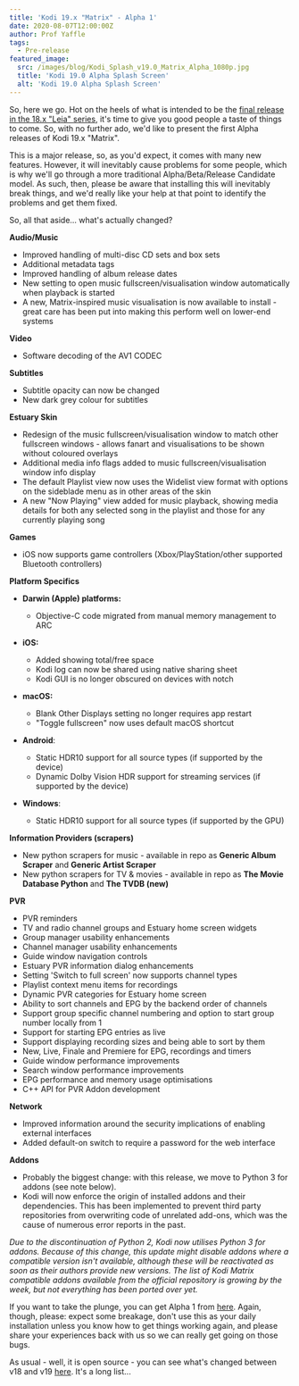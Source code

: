 ```yaml
---
title: 'Kodi 19.x "Matrix" - Alpha 1'
date: 2020-08-07T12:00:00Z
author: Prof Yaffle
tags:
  - Pre-release
featured_image:
  src: /images/blog/Kodi_Splash_v19.0_Matrix_Alpha_1080p.jpg
  title: 'Kodi 19.0 Alpha Splash Screen'
  alt: 'Kodi 19.0 Alpha Splash Screen'
---
```

So, here we go. Hot on the heels of what is intended to be the [final release in the 18.x "Leia" series](https://kodi.tv/article/kodi-leia-188-release), it's time to give you good people a taste of things to come. So, with no further ado, we'd like to present the first Alpha releases of Kodi 19.x "Matrix".

 This is a major release, so, as you'd expect, it comes with many new features. However, it will inevitably cause problems for some people, which is why we'll go through a more traditional Alpha/Beta/Release Candidate model. As such, then, please be aware that installing this will inevitably break things, and we'd really like your help at that point to identify the problems and get them fixed.

 So, all that aside... what's actually changed?

 **Audio/Music**

 
 * Improved handling of multi-disc CD sets and box sets
 * Additional metadata tags
 * Improved handling of album release dates
 * New setting to open music fullscreen/visualisation window automatically when playback is started
 * A new, Matrix-inspired music visualisation is now available to install - great care has been put into making this perform well on lower-end systems
 
 **Video**

 
 * Software decoding of the AV1 CODEC
 
 **Subtitles**

 
 * Subtitle opacity can now be changed
 * New dark grey colour for subtitles
 
 **Estuary Skin**

 
 * Redesign of the music fullscreen/visualisation window to match other fullscreen windows - allows fanart and visualisations to be shown without coloured overlays
 * Additional media info flags added to music fullscreen/visualisation window info display
 * The default Playlist view now uses the Widelist view format with options on the sideblade menu as in other areas of the skin
 * A new "Now Playing" view added for music playback, showing media details for both any selected song in the playlist and those for any currently playing song
 
 **Games**

 
 * iOS now supports game controllers (Xbox/PlayStation/other supported Bluetooth controllers)
 
 **Platform Specifics**

 
 * **Darwin (Apple) platforms:** 
	 + Objective-C code migrated from manual memory management to ARC 
 
 
 * **iOS:** 
	 + Added showing total/free space
	 + Kodi log can now be shared using native sharing sheet
	 + Kodi GUI is no longer obscured on devices with notch 
 
 
 * **macOS:** 
	 + Blank Other Displays setting no longer requires app restart
	 + "Toggle fullscreen" now uses default macOS shortcut 
 
 
 * **Android**: 
	 + Static HDR10 support for all source types (if supported by the device)
	 + Dynamic Dolby Vision HDR support for streaming services (if supported by the device) 
 
 
 * **Windows**: 
	 + Static HDR10 support for all source types (if supported by the GPU) 
 
 **Information Providers (scrapers)**

 
 * New python scrapers for music - available in repo as **Generic Album Scraper** and **Generic Artist Scraper**
 * New python scrapers for TV & movies - available in repo as **The Movie Database Python** and **The TVDB (new)**
 
 **PVR**

 
 * PVR reminders
 * TV and radio channel groups and Estuary home screen widgets
 * Group manager usability enhancements
 * Channel manager usability enhancements
 * Guide window navigation controls
 * Estuary PVR information dialog enhancements
 * Setting 'Switch to full screen' now supports channel types
 * Playlist context menu items for recordings
 * Dynamic PVR categories for Estuary home screen
 * Ability to sort channels and EPG by the backend order of channels
 * Support group specific channel numbering and option to start group number locally from 1
 * Support for starting EPG entries as live
 * Support displaying recording sizes and being able to sort by them
 * New, Live, Finale and Premiere for EPG, recordings and timers
 * Guide window performance improvements
 * Search window performance improvements
 * EPG performance and memory usage optimisations
 * C++ API for PVR Addon development
 
 **Network**

 
 * Improved information around the security implications of enabling external interfaces
 * Added default-on switch to require a password for the web interface
 
 **Addons**

 
 * Probably the biggest change: with this release, we move to Python 3 for addons (see note below).
 * Kodi will now enforce the origin of installed addons and their dependencies. This has been implemented to prevent third party repositories from overwriting code of unrelated add-ons, which was the cause of numerous error reports in the past.
 
 *Due to the discontinuation of Python 2, Kodi now utilises Python 3 for addons. Because of this change, this update might disable addons where a compatible version isn't available, although these will be reactivated as soon as their authors provide new versions. The list of Kodi Matrix compatible addons available from the official repository is growing by the week, but not everything has been ported over yet.*

 

  

 If you want to take the plunge, you can get Alpha 1 from [here](https://mirrors.kodi.tv/snapshots/). Again, though, please: expect some breakage, don't use this as your daily installation unless you know how to get things working again, and please share your experiences back with us so we can really get going on those bugs.

 As usual - well, it is open source - you can see what's changed between v18 and v19 [here](https://github.com/xbmc/xbmc/compare/Leia...19.0a1-Matrix). It's a long list...

 
